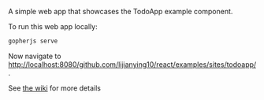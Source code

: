 A simple web app that showcases the TodoApp example component.

To run this web app locally:

```bash
gopherjs serve
```

Now navigate to [http://localhost:8080/github.com/lijianying10/react/examples/sites/todoapp/](http://localhost:8080/github.com/lijianying10/react/examples/sites/todoapp/).

See [the wiki](https://github.com/myitcv/react/wiki) for more details
